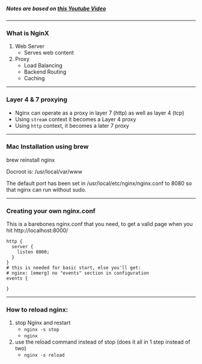 ##### Notes are based on [this Youtube Video](https://www.youtube.com/watch?v=hcw-NjOh8r0)
---
### What is NginX

1. Web Server
   -  Serves web content
2. Proxy
   - Load Balancing
   - Backend Routing
   - Caching

---
### Layer 4 & 7 proxying

- Nginx can operate as a proxy in layer 7 (http) as well as layer 4 (tcp)
- Using `stream` context it becomes a Layer 4 proxy
- Using `http` context, it becomes a later 7 proxy

---
### Mac Installation using brew

brew reinstall nginx

Docroot is: /usr/local/var/www 

The default port has been set in /usr/local/etc/nginx/nginx.conf to 8080 so that nginx can run without sudo.

---

### Creating your own nginx.conf

This is a barebones nginx.conf that you need, to get a valid page when you hit http://localhost:8000/

```
http {
  server {
    listen 8000;
  }
}
# this is needed for basic start, else you'll get:
# nginx: [emerg] no "events" section in configuration
events {
  
}
```

---
### How to reload nginx:

1. stop Nginx and restart
   - `nginx -s stop`
   - `nginx`
2. use the reload command instead of stop (does it all in 1 step instead of two)
   -  `nginx -s reload`